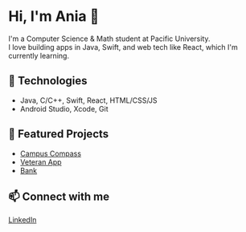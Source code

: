 # Hi, I'm Ania 👋
I'm a Computer Science & Math student at Pacific University.  
I love building apps in Java, Swift, and web tech like React, which I'm currently learning.

## 🔧 Technologies
- Java, C/C++, Swift, React, HTML/CSS/JS
- Android Studio, Xcode, Git

## 📱 Featured Projects
- [Campus Compass](https://github.com/annat7m/campus-compass)
- [Veteran App](https://github.com/Yama9312/VetAppDraft)
- [Bank](https://github.com/annat7m/bank)

## 📫 Connect with me
[LinkedIn](https://www.linkedin.com/in/anna-tymoshenko-b803172b6/)


<!--
**aniakuku/aniakuku** is a ✨ _special_ ✨ repository because its `README.md` (this file) appears on your GitHub profile.

Here are some ideas to get you started:

- 🔭 I’m currently working on ...
- 🌱 I’m currently learning ...
- 👯 I’m looking to collaborate on ...
- 🤔 I’m looking for help with ...
- 💬 Ask me about ...
- 📫 How to reach me: ...
- 😄 Pronouns: ...
- ⚡ Fun fact: ...
-->
